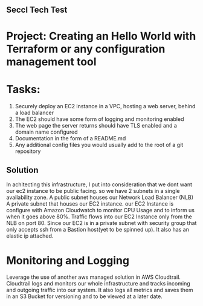 ## Seccl Tech Test

Project: Creating an Hello World with Terraform or any configuration management tool
==================
# 

# Tasks:

1. Securely deploy an EC2 instance in a VPC, hosting a web server, behind a load balancer
2. The EC2 should have some form of logging and monitoring enabled
3. The web page the server returns should have TLS enabled and a domain name configured
4. Documentation in the form of a README.md 
5. Any additional config files you would usually add to the root of a git repository


## Solution
In achitecting this infrastructure, I put into consideration that we dont want our ec2 instance to be public facing.
so we have 2 subnets in a single availability zone. 
A public subnet houses our Network Load Balancer (NLB)
A private subnet that houses our EC2 instance.
our EC2 Instance is configure with Amazon Cloudwatch to monitor CPU Usage and to inform us when it goes above 80%.
Traffic flows into our EC2 Instance only from the NLB on port 80. 
Since our EC2 is in a private subnet with security group that only accepts ssh from a Bastion host(yet to be spinned up). It also has an elastic ip attached.

Monitoring and Logging
==================
Leverage the use of another aws managed solution in AWS Cloudtrail.
Cloudtrail logs and monitors our whole infrastructure and tracks incoming and outgoing traffic into our system.
It also logs all metrics and saves them in an S3 Bucket for versioning and to be viewed at a later date.